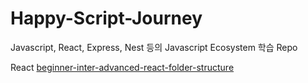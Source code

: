 # Happy-Script-Journey
Javascript, React, Express, Nest 등의 Javascript Ecosystem 학습 Repo

React
[beginner-inter-advanced-react-folder-structure](https://github.com/WebDevSimplified/react-folder-structure)

